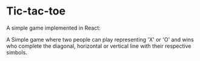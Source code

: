# Tic-tac-toe

A simple game implemented in React:

A Simple game where two people can play representing 'X' or 'O' and wins who complete the diagonal, horizontal or vertical line with their respective simbols.
